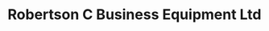 ---
title: "Robertson C Business Equipment Ltd"
url: /halifax/robertson-c-business-equipment-ltd/
shop: Computer
---